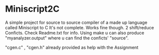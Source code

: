 # Miniscript2C
A simple project for source to source compiler of a made up language called Miniscript to C
It's not complete. Works fine though.
2 shift/reduce Conficts.
Check Readme.txt for info. 
Using make u can also produce "myanalyzer.output" where u can find the conficts' "source".

"cgen.c" , "cgen.h" already provided as help with the Assignment

